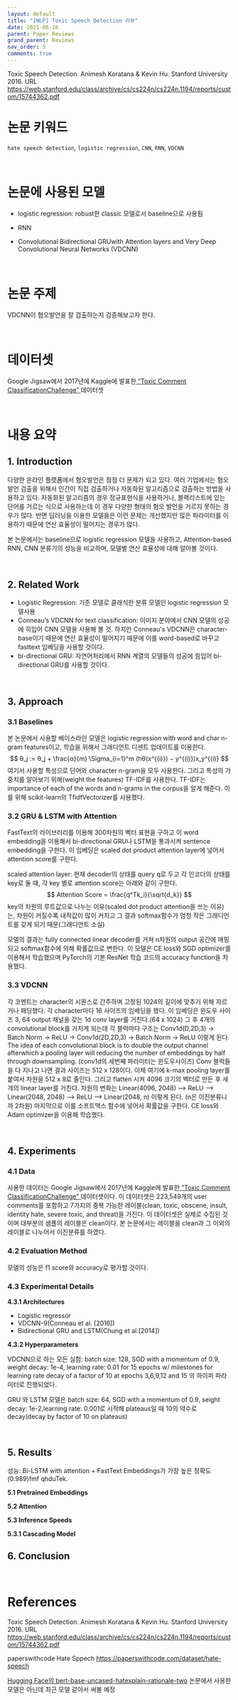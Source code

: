 ```yaml
---
layout: default
title: "[NLP] Toxic Speech Detection 리뷰"
date: 2021-06-16
parent: Paper Reviews
grand_parent: Reviews
nav_order: 5
comments: true
---
```




Toxic Speech Detection. Animesh Koratana & Kevin Hu. Stanford University 2016. URL https://web.stanford.edu/class/archive/cs/cs224n/cs224n.1194/reports/custom/15744362.pdf

# 논문 키워드

`hate speech detection`, `logistic regression`, `CNN`, `RNN`, `VDCNN`

<br>

# 논문에 사용된 모델

* logistic regression: robust한 classic 모델로서 baseline으로 사용됨

* RNN

* Convolutional Bidirectional GRUwith Attention layers and Very Deep Convolutional Neural Networks (VDCNN) 

<br>

# 논문 주제 

VDCNN이 혐오발언을 잘 검출하는지 검증해보고자 한다.

<br>

# 데이터셋

 Google Jigsaw에서 2017년에 Kaggle에 발표한[ “Toxic Comment ClassificationChallenge” ](https://www.kaggle.com/c/jigsaw-toxic-comment-classification-challenge)데이터셋

<br>

# 내용 요약

## 1. Introduction

다양한 온라인 플랫폼에서 혐오발언은 점점 더 문제가 되고 있다. 여러 기업에서는 혐오 발언 검출을 위해서 인간이 직접 검출하거나 자동화된 알고리즘으로 검출하는 방법을 사용하고 있다. 자동화된 알고리즘의 경우 정규표현식을 사용하거나, 블랙리스트에 있는 단어를 거르는 식으로 사용하는데 이 경우 다양한 형태의 혐오 발언을 거르지 못하는 경우가 많다. 반면 딥러닝을 이용한 모델들은 이런 문제는 개선했지만 많은 파라미터를 이용하기 때문에 연산 효율성이 떨어지는 경우가 많다.

본 논문에서는 baseline으로 logistic regression 모델을 사용하고, Attention-based RNN, CNN 분류기의 성능을 비교하며, 모델별 연산 효율성에 대해 알아볼 것이다.

<br>

## 2. Related Work

* Logistic Regression: 기준 모델로 클래식한 분류 모델인 logistic regression 모델사용
*  Conneau’s VDCNN for text classification: 이미지 분야에서 CNN 모델의 성공에 히입어 CNN 모델을 사용해 볼 것. 하지만 Conneau's VDCNN은 character-base이기 때문에 연산 효율성이 떨어지기 때문에 이를 word-based로 바꾸고 fasttext 임베딩을 사용할 것이다.
*  bi-directional GRU: 자연어처리에서 RNN 계열의 모델들의 성공에 힘입어 bi-directional GRU를 사용할 것이다.

<br>

## 3. Approach

### 3.1 Baselines 

본 논문에서 사용할 베이스라인 모델은 logistic regression with word and char n-gram features이고, 학습을 위해서 그래디언트 디센트 업데이트를 이용한다.
$$
θ_j := θ_j +
\frac{α}{m} \Sigma_{i=1}^m
(hθ(x^{(i)}) − y^{(i)})x_y^{(i)}
$$
여기서 사용할 특성으로 단어와 character n-gram을 모두 사용한다. 그리고 특성의 가중치를 알아보기 위해(weight the features) TF-IDF를 사용한다. TF-IDF는 importance of each of the words and n-grams in the corpus을 알게 해준다. 이를 위해 scikit-learn의 TfidfVectorizer를 사용했다.

### 3.2 GRU & LSTM with Attention

FastText의 라이브러리를 이용해 300차원의 벡터 표현을 구하고 이 word embedding을 이용해서 bi-directional GRU나 LSTM을 통과시켜 sentence embedding을 구한다. 이 임베딩은 scaled dot product attention layer에 넣어서 attention score를 구한다. 

scaled attention layer: 현재 decoder의 상태를 query q로 두고 각 인코더의 상태를 key로 둘 때, 각 key 별로 attention score는 아래와 같이 구한다.
$$
Attention Score = \frac{q^Tk_i}{\sqrt{d_k}}
$$
key의 차원의 루트값으로 나누는 이유(scaled dot product attention을 쓰는 이유)는, 차원이 커질수록 내적값이 많이 커지고 그 결과 softmax함수가 엄청 작은 그래디언트를 갖게 되기 때문(그래디언트 소실)

모델의 결과는 fully connected linear decoder를 거쳐 n차원의 output 공간에 매핑되고 softmax함수에 의해 확률값으로 변한다. 이 모델은 CE loss와 SGD optimizer를 이용해서 학습했으며 PyTorch의 기본 ResNet 학습 코드의 accuracy function을 차용했다.



### 3.3 VDCNN

각 코멘트는 character의 시퀀스로 간주하며 고정된 1024의 길이에 맞추기 위해 자르거나 패딩했다. 각 character마다 16 사이즈의 임베딩을 했다. 이 임베딩은 윈도우 사이즈 3, 64 output 채널을 갖는 1d conv layer를 거친다.(64 x 1024) 그 후 4개의 convolutional block를 거치게 되는데 각 블럭마다 구조는 Conv1d(D,2D,3) -> Batch Norm -> ReLU -> Conv1d(2D,2D,3) -> Batch Norm -> ReLU 이렇게 된다. The idea of each convolutional block is to double the output channel afterwhich a pooling layer will reducing the number of embeddings by half through downsampling. (conv1d의 세번째 파라미터는 윈도우사이즈) Conv 블럭들을 다 지나고 나면 결과 사이즈는 512 x 128이다. 이제 여기에 k-max pooling layer를 붙여서 차원을 512 x 8로 줄인다. 그리고 flatten 시켜 4096 크기의 벡터로 만든 후 세 개의 linear layer를 거친다. 차원의 변화는 Linear(4096, 2048) –> ReLU –> Linear(2048, 2048) –> ReLU –> Linear(2048, n) 이렇게 된다. (n은 이진분류니까 2차원) 마지막으로 이를 소프트맥스 함수에 넣어서 확률값을 구한다. CE loss와 Adam optimizer을 이용해 학습했다.



<br>

## 4. Experiments

### 4.1 Data

사용한 데이터는 Google Jigsaw에서 2017년에 Kaggle에 발표한[ “Toxic Comment ClassificationChallenge” ](https://www.kaggle.com/c/jigsaw-toxic-comment-classification-challenge)데이터셋이다.  이 데이터셋은  223,549개의 user comments를 포함하고 7가지의 중복 가능한 레이블(clean, toxic, obscene, insult, identity hate, severe toxic, and threat)을 가진다.  이 데이터셋은 실제로 수집된 것이며 대부분의 샘플의 레이블은 clean이다. 본 논문에서는 레이블을 clean과 그 이외의 레이블로 나누어서 이진분류를 하였다.



### 4.2 Evaluation Method

모델의 성능은 f1 score와 accuracy로 평가할 것이다.



### 4.3 Experimental Details

**4.3.1 Architectures**

* Logistic regressor
* VDCNN-9(Conneau et al. [2016])
* Bidirectional GRU and LSTM(Chung et al.[2014])



**4.3.2 Hyperparameters**

VDCNN으로 하는 모든 실험: batch size: 128, SGD with a momentum of 0.9, weight decay: 1e-4, learning rate: 0.01 for 15 epochs w/ milestones for learning rate decay of a factor of 10 at epochs 3,6,9,12 and 15 의 하이퍼 파라미터로 진행되었다. 

GRU 와 LSTM 모델은 batch size: 64, SGD with a momentum of 0.9, seight decay: 1e-2,learning rate: 0.001로 시작해 plateaus일 때 10의 약수로 decay(decay by factor of 10 on plateaus)

<br>

## 5. Results

성능: Bi-LSTM with attention + FastText Embeddings가 가장 높은 정확도(0.989)fmf qhduTek.

**5.1 Pretrained Embeddings**

**5.2 Attention**

**5.3 Inference Speeds**

**5.3.1 Cascading Model**





## 6. Conclusion

<br>

# References

Toxic Speech Detection. Animesh Koratana & Kevin Hu. Stanford University 2016. URL https://web.stanford.edu/class/archive/cs/cs224n/cs224n.1194/reports/custom/15744362.pdf

paperswithcode Hate Sppech https://paperswithcode.com/dataset/hate-speech

[Hugging Face의 bert-base-uncased-hatexplain-rationale-two](https://huggingface.co/Hate-speech-CNERG/bert-base-uncased-hatexplain-rationale-two) 논문에서 사용한 모델은 아닌데 최근 모델 같아서 써볼 예정